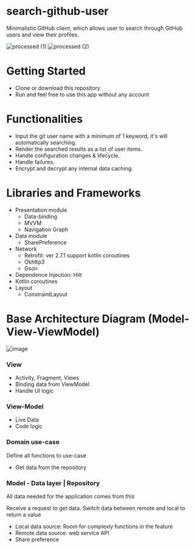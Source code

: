 # search-github-user
Minimalistic GitHub client, which allows user to search through GitHub users and view their profiles.

![processed (1)](https://user-images.githubusercontent.com/22128728/116030545-f9fe8400-a685-11eb-9b96-fb2b8ccdc368.jpeg) 
![processed (2)](https://user-images.githubusercontent.com/22128728/116030616-24e8d800-a686-11eb-9f13-a3c24409845e.jpeg)

# Getting Started

- Clone or download this repository
- Run and feel free to use this app without any account

# Functionalities
- Input the git user name with a minimum of 1 keyword, it's will automatically searching.
- Render the searched results as a list of user items.
- Handle configuration changes & lifecycle.
- Handle failures.
- Encrypt and decrypt any internal data caching.

# Libraries and Frameworks

- Presentation module
   - Data-binding
   - MVVM
   - Navigation Graph
- Data module
    - SharePreference
-  Network
    - Retrofit: ver 2.7.1 support kotlin coroutines
    - Okhttp3
    - Gson
- Dependence Injection: Hilt
- Kotlin coroutines
- Layout
    - ConstraintLayout

# Base Architecture Diagram (Model-View-ViewModel)

![image](https://user-images.githubusercontent.com/22128728/113498788-5284aa80-953a-11eb-97ee-8edb7f201c15.png)

### View

- Activity, Fragment, Views
- Binding data from ViewModel
- Handle UI logic

### View-Model

- Live Data
- Code logic

### Domain use-case

Define all functions to use-case

- Get data from the repository

### Model - Data layer | Repository

All data needed for the application comes from this

Receive a request to get data. Switch data between remote and local to return a value 

- Local data source: Room for complexly functions in the feature
- Remote data source: web service API
- Share preference
